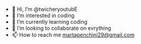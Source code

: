 - 👋 Hi, I’m @twicheryoutubE
- 👀 I’m interested in coding
- 🌱 I’m currently learning coding
- 💞️ I’m looking to collaborate on evrything
- 📫 How to reach me martapenchini29@gmail.com

<!---
twicheryoutubE/twicheryoutubE is a ✨ special ✨ repository because its `README.md` (this file) appears on your GitHub profile.
You can click the Preview link to take a look at your changes.
--->
